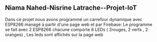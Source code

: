 ## Niama Nahed-Nisrine Latrache--Projet-IoT

Dans ce projet nous avons programmé un carrefour dynamique avec ESP8266 managé à partir d'une page web et par Firebase:
Le programme se fait avec 2 ESP8266 chacune comporte 6 LEDs ( 2rouges, 2 verts , 2 oranges) , Les leds sont affichés sur la page web 
